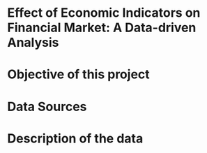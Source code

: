 # Effect of Economic Indicators on Financial Market: A Data-driven Analysis


# Objective of this project


# Data Sources


# Description of the data


